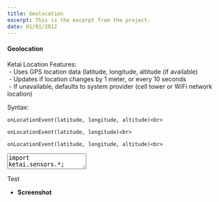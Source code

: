 ```yaml
---
title: Geolocation
excerpt: This is the excerpt from the project.
date: 01/01/2012
---
```

#### Geolocation

Ketai Location Features:<br>
&nbsp;- Uses GPS location data (latitude, longitude, altitude (if available)<br>
&nbsp;- Updates if location changes by 1 meter, or every 10 seconds<br>
&nbsp;- If unavailable, defaults to system provider (cell tower or WiFi network location)<br>


Syntax: <br>
    
    onLocationEvent(latitude, longitude, altitude)<br>

    onLocationEvent(latitude, longitude)<br>

    onLocationEvent(latitude, longitude, altitude)<br>


<textarea id="code" class="codesnippet">
import ketai.sensors.*; 

double longitude, latitude, altitude;
KetaiLocation location;

void setup() {
  orientation(LANDSCAPE);
  textAlign(CENTER, CENTER);
  textSize(36);
  location = new KetaiLocation(this);
}

void draw() {
  background(78, 93, 75);
  if (location.getProvider() == "none")
    text("Location data is unavailable. \n" +
      "Please check your location settings.",  0, 0, width, height);
  else
    text("Latitude: " + latitude + "\n" + 
      "Longitude: " + longitude + "\n" + 
      "Altitude: " + altitude + "\n" + 
      "Provider: " + location.getProvider(),  0, 0, width, height);  
  // getProvider() returns "gps" if GPS is available
  // otherwise "network" (cell network) or "passive" (WiFi MACID)
}

void onLocationEvent(double _latitude, double _longitude, double _altitude)
{
  longitude = _longitude;
  latitude = _latitude;
  altitude = _altitude;
  println("lat/lon/alt: " + latitude + "/" + longitude + "/" + altitude);
}

</textarea>

Test
 * **Screenshot**
 
